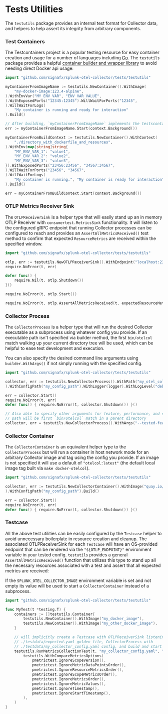 # Tests Utilities

The `testutils` package provides an internal test format for Collector data, and helpers to help assert its integrity
from arbitrary components.

### Test Containers

The Testcontainers project is a popular testing resource for easy container creation and usage for a number of languages
including [Go](https://github.com/testcontainers/testcontainers-go).  The `testutils` package provides a helpful [container
builder and wrapper library](./container.go) to avoid needing direct Docker api usage:

```go
import "github.com/signafx/splunk-otel-collector/tests/testutils"

myContainerFromImageName := testutils.NewContainer().WithImage(
	"my-docker-image:123.4-alpine",
).WithEnvVar("MY_ENV_VAR", "ENV_VAR_VALUE",
).WithExposedPorts("12345:12345").WillWaitForPorts("12345",
).WillWaitForLogs(
    "My container is running and ready for interaction"
).Build()

// After building, `myContainerFromImageName` implements the testscontainer.Container interface
err := myContainerFromImageName.Start(context.Background())

myContainerFromBuildContext := testutils.NewContainer().WithContext(
    "./directory_with_dockerfile_and_resources",
).WithEnv(map[string]string{
    "MY_ENV_VAR_1": "value1",
    "MY_ENV_VAR_2": "value2",
    "MY_ENV_VAR_3": "value3",
}).WithExposedPorts("23456:23456", "34567:34567",
).WillWaitForPorts("23456", "34567",
).WillWaitForLogs(
    "My container is running.", "My container is ready for interaction"
).Build()

err = myContainerFromBuildContext.Start(context.Background())
```

### OTLP Metrics Receiver Sink

The `OTLPReceiverSink` is a helper type that will easily stand up an in memory OTLP Receiver with
`consumertest.MetricsSink` functionality.  It will listen to the configured gRPC endpoint that running Collector
processes can be configured to reach and provides an `AssertAllMetricsReceived()` test method to confirm that expected
`ResourceMetrics` are received within the specified window.

```go
import "github.com/signafx/splunk-otel-collector/tests/testutils"

otlp, err := testutils.NewOTLPReceiverSink().WithEndpoint("localhost:23456").Build()
require.NoError(t, err)

defer func() {
    require.Nil(t, otlp.Shutdown())
}()

require.NoError(t, otlp.Start())

require.NoError(t, otlp.AssertAllMetricsReceived(t, expectedResourceMetrics, 10*time.Second))
```

### Collector Process

The `CollectorProcess` is a helper type that will run the desired Collector executable as a subprocess using whatever 
config you provide.  If an executable path isn't specified via builder method, the first `bin/otelcol` match walking up
your current directory tree will be used, which can be helpful to ease test development and execution.

You can also specify the desired command line arguments using `builder.WithArgs()` if not simply running with the
specified config.

```go
import "github.com/signafx/splunk-otel-collector/tests/testutils"

collector, err := testutils.NewCollectorProcess().WithPath("my_otel_collector_path",
).WithConfigPath("my_config_path").WithLogger(logger).WithLogLevel("debug").Build()

err = collector.Start()
require.NoError(t, err)
defer func() { require.NoError(t, collector.Shutdown()) }()

// Also able to specify other arguments for feature, performance, and soak testing.
// path will be first `bin/otelcol` match in a parent directory
collector, err = testutils.NewCollectorProcess().WithArgs("--tested-feature", "--etc").Build()
```

### Collector Container

The `CollectorContainer` is an equivalent helper type to the `CollectorProcess` but will run a container in host network
mode for an arbitrary Collector image and tag using the config you provide.  If an image is not specified it will use a default
of `"otelcol:latest"` (the default local image tag built via `make docker-otelcol`).

```go
import "github.com/signafx/splunk-otel-collector/tests/testutils"

collector, err := testutils.NewCollectorContainer().WithImage("quay.io/signalfx/splunk-otel-collector:latest",
).WithConfigPath("my_config_path").Build()

err = collector.Start()
require.NoError(t, err)
defer func() { require.NoError(t, collector.Shutdown()) }()
```

### Testcase

All the above test utilities can be easily configured by the `Testcase` helper to avoid unnecessary boilerplate in
resource creation and cleanup.  The associated OTLPReceiverSink for each `Testcase` will have an OS-provided
endpoint that can be rendered via the `"${OTLP_ENDPOINT}"` environment variable in your tested config. `testutils`
provides a general `AssertAllMetricsReceived()` function that utilizes this type to stand up all the necessary resources
associated with a test and assert that all expected metrics are received:

If the `SPLUNK_OTEL_COLLECTOR_IMAGE` environment variable is set and not empty its value will be used to start a
`CollectorContainer` instead of a subprocess.

```go
import "github.com/signafx/splunk-otel-collector/tests/testutils"

func MyTest(t *testing.T) {
    containers := []testutils.Container{
        testutils.NewContainer().WithImage("my_docker_image"),
        testutils.NewContainer().WithImage("my_other_docker_image"),
    }

    // will implicitly create a Testcase with OTLPReceiverSink listening at $OTLP_ENDPOINT,
    // ./testdata/expected.yaml golden file, CollectorProcess with
    // ./testdata/my_collector_config.yaml config, and build and start all specified containers before calling
	testutils.RunMetricsCollectionTest(t, "my_collector_config.yaml", "expected.yaml",
		testutils.WithCompareMetricsOptions(
			pmetrictest.IgnoreScopeVersion(),
			pmetrictest.IgnoreMetricDataPointsOrder(),
			pmetrictest.IgnoreResourceMetricsOrder(),
			pmetrictest.IgnoreScopeMetricsOrder(),
			pmetrictest.IgnoreMetricsOrder(),
			pmetrictest.IgnoreMetricValues(),
			pmetrictest.IgnoreTimestamp(),
			pmetrictest.IgnoreStartTimestamp(),
		),
	)
}
```
